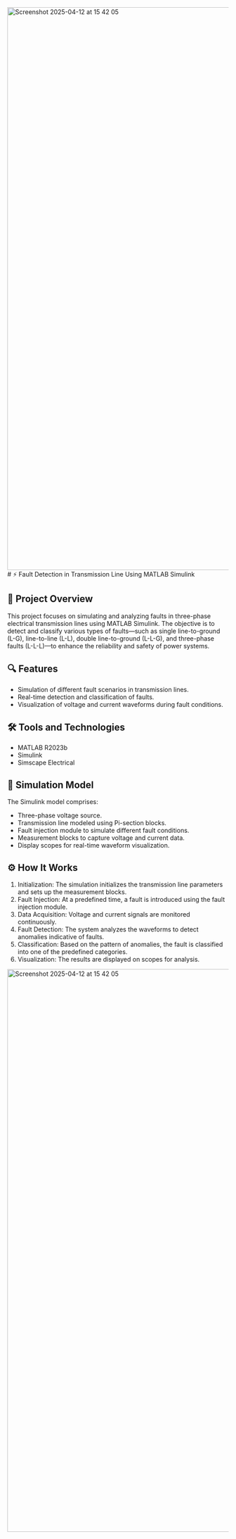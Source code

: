 <img width="1279" alt="Screenshot 2025-04-12 at 15 42 05" src="https://github.com/user-attachments/assets/7d1136ec-a48e-48a9-a209-f008684e3e1f" />
# ⚡ Fault Detection in Transmission Line Using MATLAB Simulink

## 📘 Project Overview

This project focuses on simulating and analyzing faults in three-phase electrical transmission lines using MATLAB Simulink. The objective is to detect and classify various types of faults—such as single line-to-ground (L-G), line-to-line (L-L), double line-to-ground (L-L-G), and three-phase faults (L-L-L)—to enhance the reliability and safety of power systems.

## 🔍 Features

- Simulation of different fault scenarios in transmission lines.
- Real-time detection and classification of faults.
- Visualization of voltage and current waveforms during fault conditions.

## 🛠 Tools and Technologies

- MATLAB R2023b
- Simulink
- Simscape Electrical

## 🧭 Simulation Model

The Simulink model comprises:

- Three-phase voltage source.
- Transmission line modeled using Pi-section blocks.
- Fault injection module to simulate different fault conditions.
- Measurement blocks to capture voltage and current data.
- Display scopes for real-time waveform visualization.


## ⚙️ How It Works

1. Initialization: The simulation initializes the transmission line parameters and sets up the measurement blocks.
2. Fault Injection: At a predefined time, a fault is introduced using the fault injection module.
3. Data Acquisition: Voltage and current signals are monitored continuously.
4. Fault Detection: The system analyzes the waveforms to detect anomalies indicative of faults.
5. Classification: Based on the pattern of anomalies, the fault is classified into one of the predefined categories.
6. Visualization: The results are displayed on scopes for analysis.




<img width="1279" alt="Screenshot 2025-04-12 at 15 42 05" src="https://github.com/user-attachments/assets/7d1136ec-a48e-48a9-a209-f008684e3e1f" />


